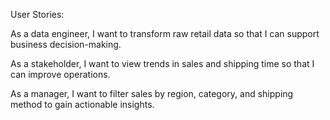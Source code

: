 User Stories:

As a data engineer, I want to transform raw retail data so that I can support business decision-making.

As a stakeholder, I want to view trends in sales and shipping time so that I can improve operations.

As a manager, I want to filter sales by region, category, and shipping method to gain actionable insights.